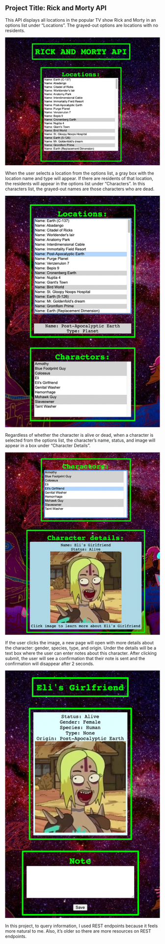 ## Project Title: Rick and Morty API
This API displays all locations in the popular TV show Rick and Morty in an options list under “Locations”. The grayed-out options are locations with no residents. 

![](mainpagept1.png)

When the user selects a location from the options list, a gray box with the location name and type will appear. If there are residents of that location, the residents will appear in the options list under “Characters”. In this characters list, the grayed-out names are those characters who are dead.

![](mainpagept2.png)

Regardless of whether the character is alive or dead, when a character is selected from the options list, the character’s name, status, and image will appear in a box under “Character Details”.

![](mainpagept3.png)

If the user clicks the image, a new page will open with more details about the character: gender, species, type, and origin. Under the details will be a text box where the user can enter notes about this character. After clicking submit, the user will see a confirmation that their note is sent and the confirmation will disappear after 2 seconds.

![](characterpagess.png)

In this project, to query information, I used REST endpoints because it feels more natural to me. Also, it’s older so there are more resources on REST endpoints.